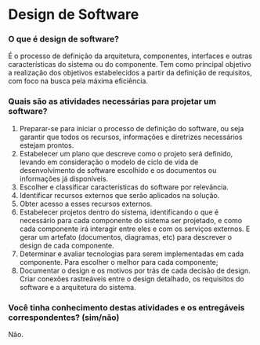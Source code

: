 # Design de Software

### O que é design de software?

É o processo de definição da arquitetura, componentes, interfaces e outras características do sistema ou do componente. Tem como principal objetivo a realização dos objetivos estabelecidos a partir da definição de requisitos, com foco na busca pela máxima eficiência.

### Quais são as atividades necessárias para projetar um software?

1. Preparar-se para iniciar o processo de definição do software, ou seja garantir que todos os recursos, informações e diretrizes necessários estejam prontos.
2. Estabelecer um plano que descreve como o projeto será definido, levando em consideração o modelo de ciclo de vida de desenvolvimento de software escolhido e os documentos ou informações já disponíveis.
3. Escolher e classificar características do software por relevância.
4. Identificar recursos externos que serão aplicados na solução.
5. Obter acesso a esses recursos externos.
6. Estabelecer projetos dentro do sistema, identificando o que é necessário para cada componente do sistema ser projetado, e como cada componente irá interagir entre eles e com os serviços externos. E gerar um artefato (documentos, diagramas, etc) para descrever o design de cada componente.
7. Determinar e avaliar tecnologias para serem implementadas em cada componente. Para escolher o melhor para cada componente;
8. Documentar o design e os motivos por trás de cada decisão de design. Criar conexões rastreáveis entre o design detalhado, os requisitos do software e a arquitetura do sistema.

### Você tinha conhecimento destas atividades e os entregáveis correspondentes? (sim/não)

Não.